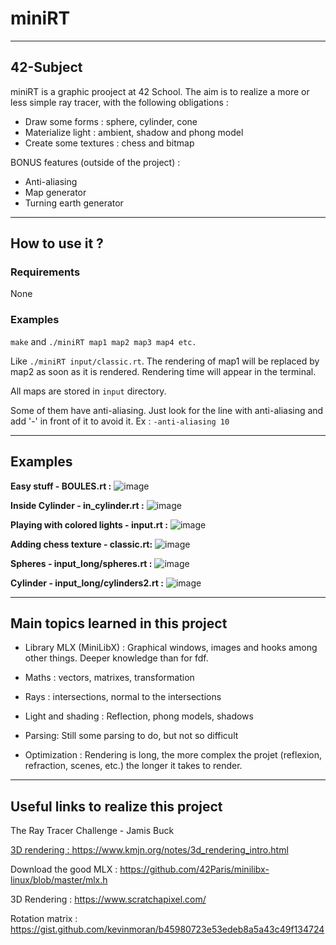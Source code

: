 # miniRT 

---

## 42-Subject

miniRT is a graphic prooject at 42 School. The aim is to realize a more or less simple ray tracer, with the following obligations :

- Draw some forms : sphere, cylinder, cone
- Materialize light : ambient, shadow and phong model
- Create some textures : chess and bitmap

BONUS features (outside of the project) :
- Anti-aliasing
- Map generator
- Turning earth generator

---

## How to use it ?

### Requirements

None

### Examples

`make` and `./miniRT map1 map2 map3 map4 etc.`

Like `./miniRT input/classic.rt`. The rendering of map1 will be replaced by map2 as soon as it is rendered. Rendering time will appear in the terminal.

All maps are stored in `input` directory. 

Some of them have anti-aliasing. Just look for the line with anti-aliasing and add '-' in front of it to avoid it. Ex : `-anti-aliasing 10`

---

## Examples

**Easy stuff - BOULES.rt :**
![image](https://github.com/nthimoni/miniRT/assets/87602480/8fd04a59-d86b-4db0-b586-f843f85d243d)

**Inside Cylinder - in_cylinder.rt :**
![image](https://github.com/nthimoni/miniRT/assets/87602480/a85266d2-b56d-43e9-a130-5682236880a9)

**Playing with colored lights - input.rt :**
![image](https://github.com/nthimoni/miniRT/assets/87602480/69278695-4da1-4a2f-918e-71369a3b57e1)

**Adding chess texture - classic.rt:**
![image](https://github.com/nthimoni/miniRT/assets/87602480/e1d9bf80-850e-423f-97ef-69d8999848c8)

**Spheres - input_long/spheres.rt :**
![image](https://github.com/nthimoni/miniRT/assets/87602480/a3ec14a7-08ef-4068-9caa-8cc008282703)

**Cylinder - input_long/cylinders2.rt :**
![image](https://github.com/nthimoni/miniRT/assets/87602480/4fc5a3ea-fe3a-4c7d-82d8-ed0adb95a268)

---

## Main topics learned in this project

- Library MLX (MiniLibX) : Graphical windows, images and hooks among other things. Deeper knowledge than for fdf.

- Maths : vectors, matrixes, transformation

- Rays : intersections, normal to the intersections

- Light and shading : Reflection, phong models, shadows

- Parsing: Still some parsing to do, but not so difficult

- Optimization : Rendering is long, the more complex the projet (reflexion, refraction, scenes, etc.) the longer it takes to render.

---

## Useful links to realize this project

The Ray Tracer Challenge - Jamis Buck

[3D rendering : https://www.kmjn.org/notes/3d_rendering_intro.html ](https://raytracing.github.io/books/RayTracingInOneWeekend.html)

Download the good MLX : https://github.com/42Paris/minilibx-linux/blob/master/mlx.h 

3D Rendering : https://www.scratchapixel.com/

Rotation matrix : https://gist.github.com/kevinmoran/b45980723e53edeb8a5a43c49f134724
